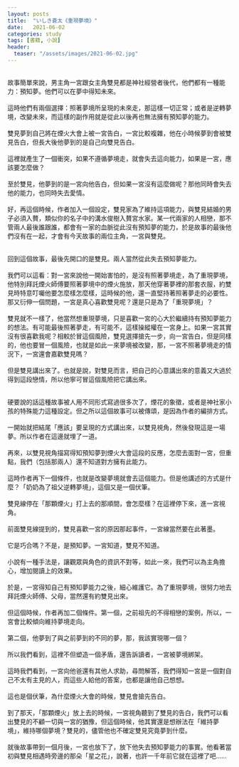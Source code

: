 ```yaml
---
layout: posts
title:  "いしき蒼太《重現夢境》"
date:   2021-06-02
categories: study
tags: [書籍, 小說]
header: 
  teaser: "/assets/images/2021-06-02.jpg"
---
```

<br>
故事簡單來說，男主角一宮跟女主角雙見都是神社經營者後代，他們都有一種能力：預知夢。他們可以在夢中得知未來。<br><br>
這時他們有兩個選擇：照著夢境所呈現的未來走，那這樣一切正常；或者是逆轉夢境，改變未來，而這樣的副作用就是從此以後再也無法擁有預知夢的能力。<br><br>
雙見夢到自己將在煙火大會上被一宮告白，一宮比較複雜，他在小時候夢到會被雙見告白，但長大後他夢到的是自己向雙見告白。<br><br>
這裡就產生了一個衝突，如果不遵循夢境走，就會失去這向能力，如果是一宮，應該要怎麼做？<br><br>
至於雙見，他夢到的是一宮向他告白，但如果一宮沒有這麼做呢？那他同時會失去他的能力，也同時失去愛情。<br><br>
好，再這個時候，作者加入一個設定，雙見家為了維持這項能力，與雙見結婚的男子必須入贅，類似你的名子中的溝水俊樹入贅宮水家。某一代兩家的人相戀，那不管兩人最後誰跟誰，都會有一家的血脈從此沒有預知夢的能力，於是故事的最後他們沒有在一起，才會有今天故事的兩位主角，一宮與雙見。<br><br>

回到這個故事，最後先開口的是雙見。兩人當然從此失去預知夢能力。<br><br>
我們可以這看：對一宮來說他一開始害怕的，是沒有照著夢境走，為了重現夢境，他特別拜託煙火師傅要照著夢境中的煙火施放，那天他穿著夢裡的那套衣服，約雙見時特意叮囑他要怎麼樣怎麼樣，這時候的他，還一直堅持著照著夢走的必要性。那又衍伸一個問題，一宮是真心喜歡雙見呢？還是只是為了「重現夢境」？<br><br>
雙見就不一樣了，他當然想重現夢境，只是喜歡一宮的心大於繼續持有預知夢能力的想法。有可能最後照著夢走，有可能不，這樣操縱權在一宮身上。如果一宮其實沒有很喜歡我呢？相較於冒這個風險，雙見選擇搶先一步，向一宮告白，但是同樣的，他也要冒一個風險，也就是如此一來夢境被改變，那，一宮不照著夢境走的情況下，一宮還會嘉歡雙見嗎？<br><br>
但是雙見講出來了。也就是說，對雙見而言，把自己的心意講出來的意義又大過於得到這段戀情，所以他寧可冒這個風險把它講出來。<br><br>

硬要說的話這種故事被人用不同形式寫過很多次了，煙花的象徵，或者是神社家小孩的特殊能力這種設定。但之所以這個故事可以被傳頌，是因為作者的編排方式。<br><br>
一開始就把結尾「應該」要呈現的方式講出來，以雙見視角，然後發現這是一場夢。所以作者在這邊就埋了一道。<br><br>
再來，以雙見視角描寫得知預知夢到煙火大會這段的反應，怎麼去面對一宮，但重點，我們（包括那兩人）還不知道對方擁有此能力。<br><br>
這時作者再下一個條件，也就是改變夢境就會去這個能力。但是他講述的方式是什麼？「奶奶為了祖父逆轉夢境」，這個又是一個伏筆。<br><br>
雙見線停在「那顆煙火」打上去的那順間，會怎麼樣？在這裡停下來，進一宮視角。<br><br>
前面雙見線提到的，雙見喜歡一宮的原因那起事件，一宮線當然要在此著墨。<br><br>
它是巧合嗎？不是，是預知夢。一宮知道，雙見不知道。<br><br>
小說有一種手法是，讓觀眾與角色的資訊不對等，如此一來，我們可以為主角擔心，增加閱讀上的效果。<br><br>
於是，一宮得知自己有預知夢能力之後，細心維護它。為了重現夢境，很努力地去拜託煙火師傅、父母，當然還有約雙見出來。<br><br>
但這個時候，作者再加二個條件。第一個，之前祖先的不得相戀的案例，所以，一宮會比較傾向維持夢境走向。<br><br>
第二個，他夢到了與之前夢到的不同的夢，那，我該實現哪一個？<br><br>
所以我們看到，這裡不但塑造一個矛盾，還告訴讀者，一宮被夢境綁架。<br><br>
這時我們看到，一宮向他爸還有其他人求助，尋問解答，我們得知一宮是一個對自己不太有主見的人，而這些人給他的答案，也都是讓他自己想想。<br><br>
這也是個伏筆，為什麼煙火大會的時候，雙見會搶先告白。<br><br>
到了那天，「那顆煙火」放上去的時候，一宮視角聽到了雙見的告白，我們可以看出雙見的不顧一切與一宮的猶豫，但這個時候，他其實還是想辦法在「維持夢境」，維持哪個夢境？雙見的，儘管他也不確定雙見究竟夢到什麼。<br><br>
就後故事帶到一個月後，一宮也放下了，放下他失去預知夢能力的事實。他看著當初與雙見相遇時旁邊的那朵「星之花」，說著，也許一千年前它就在這裡了吧……<br><br>
